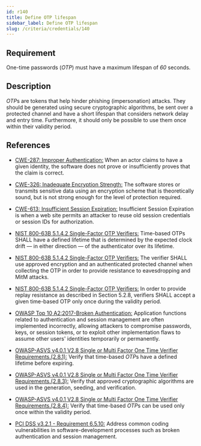 ```yaml
---
id: r140
title: Define OTP lifespan
sidebar_label: Define OTP lifespan
slug: /criteria/credentials/140
---
```


## Requirement

One-time passwords (*OTP*) must have
a maximum lifespan of *60* seconds.

## Description

*OTP*s are tokens
that help hinder phishing (impersonation) attacks.
They should be generated
using secure cryptographic algorithms,
be sent over a protected channel
and have a short lifespan
that considers network delay
and entry time.
Furthermore,
it should only be possible to use them once
within their validity period.

## References

- [CWE-287: Improper Authentication:](https://cwe.mitre.org/data/definitions/287.html)
When an actor claims to have
a given identity,
the software does not prove
or insufficiently proves
that the claim is correct.

- [CWE-326: Inadequate Encryption Strength:](https://cwe.mitre.org/data/definitions/326.html)
The software stores or transmits sensitive data
using an encryption scheme
that is theoretically sound,
but is not strong enough
for the level of protection required.

- [CWE-613: Insufficient Session Expiration:](https://cwe.mitre.org/data/definitions/613.html)
Insufficient Session Expiration
is when a web site permits an attacker
to reuse old session credentials
or session IDs for authorization.

- [NIST 800-63B 5.1.4.2 Single-Factor OTP Verifiers:](https://pages.nist.gov/800-63-3/sp800-63b.html)
Time-based OTPs SHALL have a defined lifetime
that is determined by the expected clock drift
— in either direction —
of the authenticator over its lifetime.

- [NIST 800-63B 5.1.4.2 Single-Factor OTP Verifiers:](https://pages.nist.gov/800-63-3/sp800-63b.html)
The verifier SHALL use approved encryption
and an authenticated protected channel
when collecting the OTP in order
to provide resistance to eavesdropping
and MitM attacks.

- [NIST 800-63B 5.1.4.2 Single-Factor OTP Verifiers:](https://pages.nist.gov/800-63-3/sp800-63b.html)
In order to provide replay resistance
as described in Section 5.2.8,
verifiers SHALL accept
a given time-based OTP only once
during the validity period.

- [OWASP Top 10 A2:2017-Broken Authentication:](https://owasp.org/www-project-top-ten/OWASP_Top_Ten_2017/Top_10-2017_A2-Broken_Authentication)
Application functions related to authentication
and session management
are often implemented incorrectly,
allowing attackers to compromise passwords,
keys, or session tokens,
or to exploit other implementation flaws
to assume other users' identities
temporarily or permanently.

- [OWASP-ASVS v4.0.1 V2.8 Single or Multi Factor One Time Verifier Requirements.(2.8.1):](https://owasp.org/www-pdf-archive/OWASP_Application_Security_Verification_Standard_4.0-en.pdf)
Verify that time-based *OTP*s
have a defined lifetime before expiring.

- [OWASP-ASVS v4.0.1 V2.8 Single or Multi Factor One Time Verifier Requirements.(2.8.3):](https://owasp.org/www-pdf-archive/OWASP_Application_Security_Verification_Standard_4.0-en.pdf)
Verify that approved cryptographic algorithms
are used in the generation,
seeding, and verification.

- [OWASP-ASVS v4.0.1 V2.8 Single or Multi Factor One Time Verifier Requirements.(2.8.4):](https://owasp.org/www-pdf-archive/OWASP_Application_Security_Verification_Standard_4.0-en.pdf)
Verify that time-based *OTP*s
can be used only once within the validity period.

- [PCI DSS v3.2.1 - Requirement 6.5.10:](https://www.pcisecuritystandards.org/documents/PCI_DSS_v3-2-1.pdf)
Address common coding vulnerabilities
in software-development processes
such as broken authentication
and session management.
